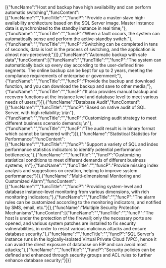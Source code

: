 [{"funcName":"Host and backup have high availability and can perform automatic switching","funcContent":[{"funcName":"","funcTitle":"","funcP":"Provide a master-slave high-availability architecture based on the SQL Server image. Master instance data is synchronized to the standby instance in real time;"},{"funcName":"","funcTitle":"","funcP":"When a fault occurs, the system can automatically sense and perform the active-standby switch."},{"funcName":"","funcTitle":"","funcP":"Switching can be completed in tens of seconds, data is lost in the process of switching, and the application is almost non-perceived;"}]},{"funcName":"Automatic backup with safe data","funcContent":[{"funcName":"","funcTitle":"","funcP":"The system can automatically back up every day according to the user-defined time segments. The online backup can be kept for up to 2 years, meeting the compliance requirements of enterprise or government;"},{"funcName":"","funcTitle":"","funcP":"Provide the backup and download function, and you can download the backup and save to other media;"},{"funcName":"","funcTitle":"","funcP":"It also provides manual backup and recovery functions at the instance level and database level to meet various needs of users;"}]},{"funcName":"Database Audit","funcContent":[{"funcName":"","funcTitle":"","funcP":"Based on native audit of SQL Server, with high reliability; \n\n"},{"funcName":"","funcTitle":"","funcP":"Customizing audit strategy to meet different business scenario demands; \n"},{"funcName":"","funcTitle":"","funcP":"The audit result is in binary format which cannot be tampered with;"}]},{"funcName":"Statistical Statistics for Performance","funcContent":[{"funcName":"","funcTitle":"","funcP":"Support a variety of SQL and index performance statistics indicators to identify potential performance bottlenecks;"},{"funcName":"","funcTitle":"","funcP":"Customizing statistical conditions to meet different demands of different business systems; \n"},{"funcName":"","funcTitle":"","funcP":"Provide missing index analysis and suggestions on creation, helping to improve system performance;"}]},{"funcName":"Multi-dimensional Monitoring and Customized Alarm","funcContent":[{"funcName":"","funcTitle":"","funcP":"Providing system-level and database instance-level monitoring from various dimensions, with rich monitoring indicators;"},{"funcName":"","funcTitle":"","funcP":"The alarm rules can be customized according to the monitoring indicators, and notified by SMS, email, etc."}]},{"funcName":"Multiple Security Protection Mechanisms","funcContent":[{"funcName":"","funcTitle":"","funcP":"The host is under the protection of the firewall; only the necessary ports are opened, and various system patches are installed to fix security vulnerabilities, in order to resist various malicious attacks and ensure database security."},{"funcName":"","funcTitle":"","funcP":"SQL Server's instance runs in the logically-isolated Virtual Private Cloud (VPC), hence it can avoid the direct exposure of database on EIP and can avoid most attacks;"},{"funcName":"","funcTitle":"","funcP":"Security policies can be defined and enhanced through security groups and ACL rules to further enhance database security;"}]}]